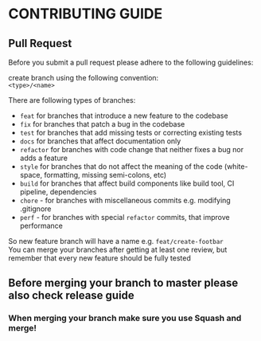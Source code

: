 # CONTRIBUTING GUIDE

## Pull Request

Before you submit a pull request please adhere to the following guidelines:

create branch using the following convention:\
`<type>/<name>`

There are following types of branches:

- `feat` for branches that introduce a new feature to the codebase
- `fix` for branches that patch a bug in the codebase
- `test` for branches that add missing tests or correcting existing tests
- `docs` for branches that affect documentation only
- `refactor` for branches with code change that neither fixes a bug nor adds a feature
- `style` for branches that do not affect the meaning of the code (white-space, formatting, missing semi-colons, etc)
- `build` for branches that affect build components like build tool, CI pipeline, dependencies
- `chore` - for branches with miscellaneous commits e.g. modifying .gitignore
- `perf` - for branches with special `refactor` commits, that improve performance

So new feature branch will have a name e.g. `feat/create-footbar` \
You can merge your branches after getting at least one review, but remember that every new feature should be fully tested

## Before merging your branch to master please also check release guide

### When merging your branch make sure you use Squash and merge!
